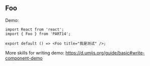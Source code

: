 
## Foo

Demo:

```tsx
import React from 'react';
import { Foo } from 'PART14';

export default () => <Foo title="我是测试" />;
```

More skills for writing demo: https://d.umijs.org/guide/basic#write-component-demo
